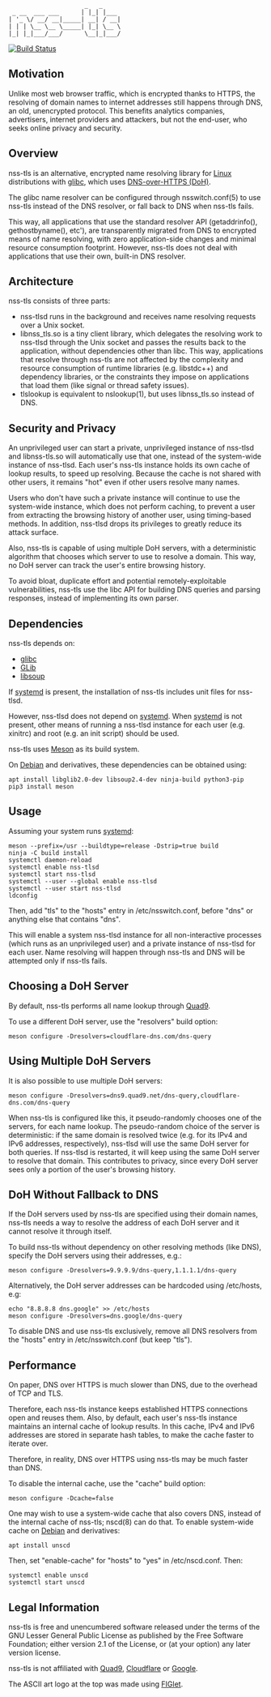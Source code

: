 ```
                     _   _
 _ __  ___ ___      | |_| |___
| '_ \/ __/ __|_____| __| / __|
| | | \__ \__ \_____| |_| \__ \
|_| |_|___/___/      \__|_|___/
```

[![Build Status](https://travis-ci.org/dimkr/nss-tls.svg?branch=master)](https://travis-ci.org/dimkr/nss-tls)

## Motivation

Unlike most web browser traffic, which is encrypted thanks to HTTPS, the resolving of domain names to internet addresses still happens through DNS, an old, unencrypted protocol. This benefits analytics companies, advertisers, internet providers and attackers, but not the end-user, who seeks online privacy and security.

## Overview

nss-tls is an alternative, encrypted name resolving library for [Linux](http://www.kernel.org/) distributions with [glibc](https://www.gnu.org/software/libc/), which uses [DNS-over-HTTPS (DoH)](https://tools.ietf.org/html/rfc8484).

The glibc name resolver can be configured through nsswitch.conf(5) to use nss-tls instead of the DNS resolver, or fall back to DNS when nss-tls fails.

This way, all applications that use the standard resolver API (getaddrinfo(), gethostbyname(), etc'), are transparently migrated from DNS to encrypted means of name resolving, with zero application-side changes and minimal resource consumption footprint. However, nss-tls does not deal with applications that use their own, built-in DNS resolver.

## Architecture

nss-tls consists of three parts:

* nss-tlsd runs in the background and receives name resolving requests over a Unix socket.
* libnss_tls.so is a tiny client library, which delegates the resolving work to nss-tlsd through the Unix socket and passes the results back to the application, without dependencies other than libc. This way, applications that resolve through nss-tls are not affected by the complexity and resource consumption of runtime libraries (e.g. libstdc++) and dependency libraries, or the constraints they impose on applications that load them (like signal or thread safety issues).
* tlslookup is equivalent to nslookup(1), but uses libnss_tls.so instead of DNS.

## Security and Privacy

An unprivileged user can start a private, unprivileged instance of nss-tlsd and libnss-tls.so will automatically use that one, instead of the system-wide instance of nss-tlsd. Each user's nss-tls instance holds its own cache of lookup results, to speed up resolving. Because the cache is not shared with other users, it remains "hot" even if other users resolve many names.

Users who don't have such a private instance will continue to use the system-wide instance, which does not perform caching, to prevent a user from extracting the browsing history of another user, using timing-based methods. In addition, nss-tlsd drops its privileges to greatly reduce its attack surface.

Also, nss-tls is capable of using multiple DoH servers, with a deterministic algorithm that chooses which server to use to resolve a domain. This way, no DoH server can track the user's entire browsing history.

To avoid bloat, duplicate effort and potential remotely-exploitable vulnerabilities, nss-tls use the libc API for building DNS queries and parsing responses, instead of implementing its own parser.

## Dependencies

nss-tls depends on:
* [glibc](https://www.gnu.org/software/libc/)
* [GLib](https://wiki.gnome.org/Projects/GLib)
* [libsoup](https://wiki.gnome.org/Projects/libsoup)

If [systemd](https://www.freedesktop.org/wiki/Software/systemd/) is present, the installation of nss-tls includes unit files for nss-tlsd.

However, nss-tlsd does not depend on [systemd](https://www.freedesktop.org/wiki/Software/systemd/). When [systemd](https://www.freedesktop.org/wiki/Software/systemd/) is not present, other means of running a nss-tlsd instance for each user (e.g. xinitrc) and root (e.g. an init script) should be used.

nss-tls uses [Meson](http://mesonbuild.com/) as its build system.

On [Debian](http://www.debian.org/) and derivatives, these dependencies can be obtained using:

    apt install libglib2.0-dev libsoup2.4-dev ninja-build python3-pip
    pip3 install meson

## Usage

Assuming your system runs [systemd](https://www.freedesktop.org/wiki/Software/systemd/):

    meson --prefix=/usr --buildtype=release -Dstrip=true build
    ninja -C build install
    systemctl daemon-reload
    systemctl enable nss-tlsd
    systemctl start nss-tlsd
    systemctl --user --global enable nss-tlsd
    systemctl --user start nss-tlsd
    ldconfig

Then, add "tls" to the "hosts" entry in /etc/nsswitch.conf, before "dns" or anything else that contains "dns".

This will enable a system nss-tlsd instance for all non-interactive processes (which runs as an unprivileged user) and a private instance of nss-tlsd for each user. Name resolving will happen through nss-tls and DNS will be attempted only if nss-tls fails.

## Choosing a DoH Server

By default, nss-tls performs all name lookup through [Quad9](https://www.quad9.net/doh-quad9-dns-servers/).

To use a different DoH server, use the "resolvers" build option:

    meson configure -Dresolvers=cloudflare-dns.com/dns-query

## Using Multiple DoH Servers

It is also possible to use multiple DoH servers:

    meson configure -Dresolvers=dns9.quad9.net/dns-query,cloudflare-dns.com/dns-query

When nss-tls is configured like this, it pseudo-randomly chooses one of the servers, for each name lookup. The pseudo-random choice of the server is deterministic: if the same domain is resolved twice (e.g. for its IPv4 and IPv6 addresses, respectively), nss-tlsd will use the same DoH server for both queries. If nss-tlsd is restarted, it will keep using the same DoH server to resolve that domain. This contributes to privacy, since every DoH server sees only a portion of the user's browsing history.

## DoH Without Fallback to DNS

If the DoH servers used by nss-tls are specified using their domain names, nss-tls needs a way to resolve the address of each DoH server and it cannot resolve it through itself.

To build nss-tls without dependency on other resolving methods (like DNS), specify the DoH servers using their addresses, e.g.:

    meson configure -Dresolvers=9.9.9.9/dns-query,1.1.1.1/dns-query

Alternatively, the DoH server addresses can be hardcoded using /etc/hosts, e.g:

    echo "8.8.8.8 dns.google" >> /etc/hosts
    meson configure -Dresolvers=dns.google/dns-query

To disable DNS and use nss-tls exclusively, remove all DNS resolvers from the "hosts" entry in /etc/nsswitch.conf (but keep "tls").

## Performance

On paper, DNS over HTTPS is much slower than DNS, due to the overhead of TCP and TLS.

Therefore, each nss-tls instance keeps established HTTPS connections open and reuses them. Also, by default, each user's nss-tls instance maintains an internal cache of lookup results. In this cache, IPv4 and IPv6 addresses are stored in separate hash tables, to make the cache faster to iterate over.

Therefore, in reality, DNS over HTTPS using nss-tls may be much faster than DNS.

To disable the internal cache, use the "cache" build option:

    meson configure -Dcache=false

One may wish to use a system-wide cache that also covers DNS, instead of the internal cache of nss-tls; nscd(8) can do that. To enable system-wide cache on [Debian](http://www.debian.org/) and derivatives:

    apt install unscd

Then, set "enable-cache" for "hosts" to "yes" in /etc/nscd.conf. Then:

    systemctl enable unscd
    systemctl start unscd

## Legal Information

nss-tls is free and unencumbered software released under the terms of the GNU Lesser General Public License as published by the Free Software Foundation; either version 2.1 of the License, or (at your option) any later version license.

nss-tls is not affiliated with [Quad9](https://www.quad9.net/), [Cloudflare](https://www.cloudflare.com/) or [Google](https://www.google.com/).

The ASCII art logo at the top was made using [FIGlet](http://www.figlet.org/).
